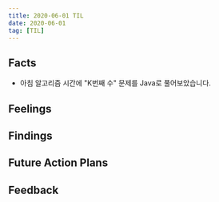 ```yaml
---
title: 2020-06-01 TIL
date: 2020-06-01
tag: [TIL]
---
```


## Facts

- 아침 알고리즘 시간에 "K번째 수" 문제를 Java로 풀어보았습니다.

## Feelings

## Findings

## Future Action Plans

## Feedback
